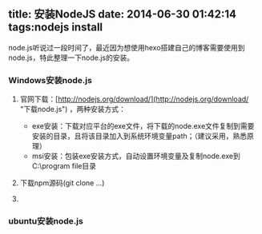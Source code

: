 title: 安装NodeJS
date: 2014-06-30 01:42:14
tags:nodejs install
---
node.js听说过一段时间了，最近因为想使用hexo搭建自己的博客需要使用到node.js，特此整理一下node.js的安装。

### Windows安装node.js
1. 官网下载：[http://nodejs.org/download/](http://nodejs.org/download/ "下载node.js") ，两种安装方式：
	- exe安装：下载对应平台的exe文件，将下载的node.exe文件复制到需要安装的目录，且将该目录加入到系统环境变量path；（建议采用，熟悉原理）
	- msi安装：包装exe安装方式，自动设置环境变量及复制node.exe到C:\program file目录

2. 下载npm源码(git clone ...)
3. 


### ubuntu安装node.js  

